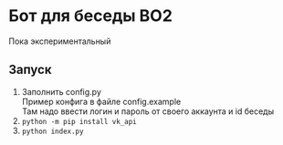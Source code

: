 # Бот для беседы ВО2

Пока экспериментальный

## Запуск

1. Заполнить config.py  
   Пример конфига в файле config.example  
   Там надо ввести логин и пароль от своего аккаунта и id беседы
2. `python -m pip install vk_api`
3. `python index.py`
